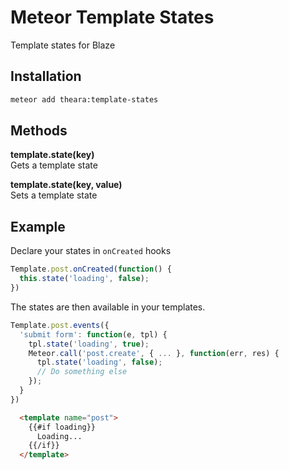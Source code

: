 Meteor Template States
=================

Template states for Blaze

Installation  
------------

``` sh
meteor add theara:template-states
```

Methods
----------

**template.state(key)**  
Gets a template state  

**template.state(key, value)**  
Sets a template state  

Example
-------  

Declare your states in ```onCreated``` hooks

``` javascript
Template.post.onCreated(function() {
  this.state('loading', false);
})
```  

The states are then available in your templates.  

``` javascript
Template.post.events({
  'submit form': function(e, tpl) {
    tpl.state('loading', true);
    Meteor.call('post.create', { ... }, function(err, res) {
      tpl.state('loading', false);
      // Do something else
    });
  }
})
```  

``` html
  <template name="post">
    {{#if loading}}
      Loading...
    {{/if}}
  </template>
```